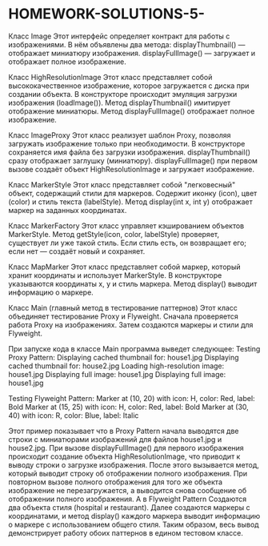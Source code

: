 # HOMEWORK-SOLUTIONS-5-

Класс Image 
Этот интерфейс определяет контракт для работы с изображениями. В нём объявлены два метода:
displayThumbnail() — отображает миниатюру изображения.
displayFullImage() — загружает и отображает полное изображение.

Класс HighResolutionImage 
Этот класс представляет собой высококачественное изображение, которое загружается с диска при создании объекта.
В конструкторе происходит эмуляция загрузки изображения (loadImage()).
Метод displayThumbnail() имитирует отображение миниатюры.
Метод displayFullImage() отображает полное изображение.

Класс ImageProxy 
Этот класс реализует шаблон Proxy, позволяя загружать изображение только при необходимости.
В конструкторе сохраняется имя файла без загрузки изображения.
displayThumbnail() сразу отображает заглушку (миниатюру).
displayFullImage() при первом вызове создаёт объект HighResolutionImage и загружает изображение.

Класс MarkerStyle 
Этот класс представляет собой "легковесный" объект, содержащий стили для маркеров.
Содержит иконку (icon), цвет (color) и стиль текста (labelStyle).
Метод display(int x, int y) отображает маркер на заданных координатах.

Класс MarkerFactory 
Этот класс управляет кэшированием объектов MarkerStyle.
Метод getStyle(icon, color, labelStyle) проверяет, существует ли уже такой стиль.
Если стиль есть, он возвращает его; если нет — создаёт новый и сохраняет.

Класс MapMarker
Этот класс представляет собой маркер, который хранит координаты и использует MarkerStyle.
В конструкторе указываются координаты x, y и стиль маркера.
Метод display() выводит информацию о маркере.

Класс Main (главный метод в тестирование паттернов)
Этот класс объединяет тестирование Proxy и Flyweight.
Сначала проверяется работа Proxy на изображениях.
Затем создаются маркеры и стили для Flyweight.

При запуске кода в классе Main программа выведет следующее:
Testing Proxy Pattern:
Displaying cached thumbnail for: house1.jpg
Displaying cached thumbnail for: house2.jpg
Loading high-resolution image: house1.jpg
Displaying full image: house1.jpg
Displaying full image: house1.jpg

Testing Flyweight Pattern:
Marker at (10, 20) with icon: H, color: Red, label: Bold
Marker at (15, 25) with icon: H, color: Red, label: Bold
Marker at (30, 40) with icon: R, color: Blue, label: Italic

Этот пример показывает что в Proxy Pattern начала выводятся две строки с миниатюрами изображений для файлов house1.jpg и house2.jpg.
При вызове displayFullImage() для первого изображения происходит создание объекта HighResolutionImage, что приводит к выводу строки о загрузке изображения. После 
этого вызывается метод, который выводит строку об отображении полного изображения. При повторном вызове полного отображения для того же объекта изображение не 
перезагружается, а выводится снова сообщение об отображении полного изображения.
А в Flyweight Pattern Создаются два объекта стиля (hospital и restaurant). Далее создаются маркеры с координатами, и метод display() каждого маркера выводит 
информацию о маркере с использованием общего стиля.
Таким образом, весь вывод демонстрирует работу обоих паттернов в едином тестовом классе.
